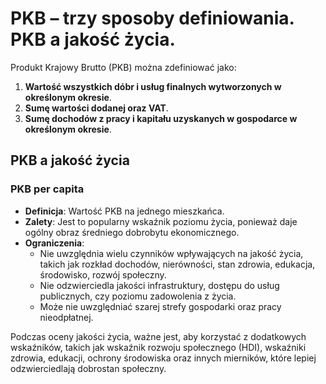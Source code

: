 # PKB – trzy sposoby definiowania. PKB a jakość życia.

Produkt Krajowy Brutto (PKB) można zdefiniować jako:

1. **Wartość wszystkich dóbr i usług finalnych wytworzonych w określonym okresie**.
2. **Sumę wartości dodanej oraz VAT**.
3. **Sumę dochodów z pracy i kapitału uzyskanych w gospodarce w określonym okresie**.

## PKB a jakość życia

### PKB per capita

- **Definicja**: Wartość PKB na jednego mieszkańca.
- **Zalety**: Jest to popularny wskaźnik poziomu życia, ponieważ daje ogólny obraz średniego dobrobytu ekonomicznego.
- **Ograniczenia**:
    - Nie uwzględnia wielu czynników wpływających na jakość życia, takich jak rozkład dochodów, nierówności, stan zdrowia, edukacja, środowisko, rozwój społeczny.
    - Nie odzwierciedla jakości infrastruktury, dostępu do usług publicznych, czy poziomu zadowolenia z życia.
    - Może nie uwzględniać szarej strefy gospodarki oraz pracy nieodpłatnej.

Podczas oceny jakości życia, ważne jest, aby korzystać z dodatkowych wskaźników, takich jak wskaźnik rozwoju społecznego (HDI), wskaźniki zdrowia, edukacji, ochrony środowiska oraz innych mierników, które lepiej odzwierciedlają dobrostan społeczny.
